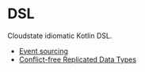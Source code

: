 # DSL

Cloudstate idiomatic Kotlin DSL.


* [Event sourcing](eventsourceddsl.md)
* [Conflict-free Replicated Data Types](crdtdsl.md)